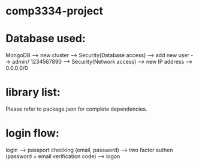 # comp3334-project

# Database used:

MongoDB --> new cluster --> Security(Database access) --> add new user --> admin/ 1234567890 --> Security(Network access) --> new IP address --> 0.0.0.0/0

# library list:

Please refer to package.json for complete dependencies.

# login flow:

login --> passport checking (email, password) --> two factor authen (password + email verification code) --> logon
